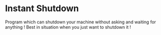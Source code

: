 # Instant Shutdown
Program which can shutdown your machine without asking and waiting for anything ! Best in situation when you just want to shutdown it !
